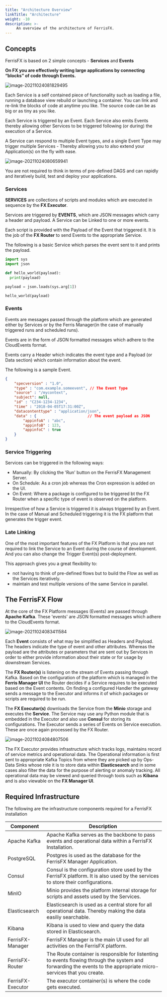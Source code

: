 ```yaml
---
title: "Architecture Overview"
linkTitle: "Architecture"
weight: -10
description: >-
     An overview of the architecture of FerrisFX.
---
```


## Concepts

FerrisFX is based on 2 simple concepts - **Services** and **Events**

**On FX you are effectively writing large applications by connecting “blocks” of code through Events.** 

![image-20211024081829495](/images/image-20211024081829495.png)

Each Service is a self contained piece of functionality such as loading a file, running a database view rebuild or launching a container. You can link and re-link the blocks of code at anytime you like. The source code can be as big or as tiny as you like. 

Each Service is triggered by an Event. Each Service also emits Events thereby allowing other Services to be triggered following (or during) the execution of a Service.

A Service can respond to multiple Event types, and a single Event Type may trigger multiple Services - Thereby allowing you to also extend your Application(s) on the fly with ease.

![image-20211024080659941](/images/image-20211024080659941.png)

You are not required to think in terms of pre-defined DAGS and can rapidly and iteratively build, test and deploy your applications. 

### Services

**SERVICES** are collections of scripts and modules which are executed in sequence by the **FX Executor**. 

Services are triggered by **EVENTS**, which are JSON messages which carry a header and payload. A Service can be Linked to one or more events.

Each script is provided with the Payload of the Event that triggered it. It is the job of the **FX Router** to send Events to the appropriate Service.

The following is a basic Service which parses the event sent to it and prints the payload.

```python
import sys
import json

def hello_world(payload):
  print(payload)

payload = json.loads(sys.arg[1])

hello_world(payload)
```

### Events

Events are messages passed through the platform which are generated either by Services or by the Ferris Manager(in the case of manually triggered runs and scheduled runs).

Events are in the form of JSON formatted messages which adhere to the CloudEvents format. 

Events carry a Header which indicates the event type and a Payload (or Data section) which contain information about the event. 

The following is a sample Event.

```json
{
    "specversion" : "1.0",
    "type" : "com.example.someevent", // The Event Type
    "source" : "/mycontext",
    "subject": null,
    "id" : "C234-1234-1234",
    "time" : "2018-04-05T17:31:00Z",
    "datacontenttype" : "application/json",
    "data" : {                       // The event payload as JSON
        "appinfoA" : "abc",
        "appinfoB" : 123,
        "appinfoC" : true
    }
}
```

### Service Triggering

Services can be triggered in the following ways:

- Manually: By clicking the 'Run' button on the FerrisFX Management Server.
- On Schedule: As a cron job whereas the Cron expression is added on the UI.
- On Event: Where a package is configured to be triggered bt the FX Router when a specific type of event is observed on the platform.

Irrespective of how a Service is triggered it is always triggered by an Event. In the case of Manual and Scheduled triggering it is the FX platform that generates the trigger event.

### Late Linking

One of the most important features of the FX Platform is that you are not required to link the Service to an Event during the course of development. And you can also change the Trigger Event(s) post-deployment. 

This approach gives you a great flexibility to: 

* not having to think of pre-defined flows but to build the Flow as well as the Services iteratively.
* maintain and test multiple versions of the same Service in parallel.



## The FerrisFX Flow

At the core of the FX Platform messages (Events) are passed through **Apache Kafka**. These 'events' are JSON formatted messages which adhere to the CloudEvents format. 

![image-20211024083411584](/images/image-20211024083411584.png)

Each **Event** consists of what may be simplified as Headers and Payload. The headers indicate the type of event and other attributes. Whereas the payload are the attributes or parameters that are sent out by Services in order to either provide information about their state or for usage by downstream Services.

The **FX Router(s)** is listening on the stream of Events passing through Kafka. Based on the configuration of the platform which is managed in the **Ferris Manager UI** the Router decides if a Service requires to be executed based on the Event contents. On finding a configured Handler the gateway sends a message to the Executor and informs it of which packages or scripts are required to be run.

The **FX Executor(s)** downloads the Service from the **Minio** storage and executes the **Service**. The Service may use any Python module that is embedded in the Executor and also use **Consul** for storing its configurations. The Executor sends a series of Events on Service execution. These are once again processed by the FX Router.

![image-20211024084807506](/images/image-20211024084807506.png)

The FX Executor provides infrastructure which tracks logs, maintains record of service metrics and operational data. The Operational information is first sent to appropriate Kafka Topics from where they are picked up by Ops-Data Sinks whose role it is to store data within **Elasticsearch** and in some cases also filter the data for the purpose of alerting or anomaly tracking. All operational data may be viewed and queried through tools such as **Kibana** and is also viewable on the **FX Manager UI**.



## Required Infrastructure

The following are the infrastructure components required for a FerrisFX installation

| Component         | Description                                                  |
| ----------------- | ------------------------------------------------------------ |
| Apache Kafka      | Apache Kafka serves as the backbone to pass events and operational data within a FerrisFX Installation. |
| PostgreSQL        | Postgres is used as the database for the FerrisFX Manager Application. |
| Consul            | Consul is the configuration store used by the FerrisFX platform. It is also used by the services to store their configurations. |
| MinIO             | Minio provides the platform internal storage for scripts and assets used by the Services. |
| Elasticsearch     | Elasticsearch is used as a central store for all operational data. Thereby making the data easiliy searchable. |
| Kibana            | Kibana is used to view and query the data stored in Elasticsearch. |
| FerrisFX-Manager  | FerrisFX Manager is the main UI used for all activities on the FerrisFX platform. |
| FerrisFX-Router   | The Route container is responsible for listenting to events flowing through the system and forwarding the events to the appropriate micro-services that you create. |
| FerrisFX-Executor | The executor container(s) is where the code gets executed.   |

